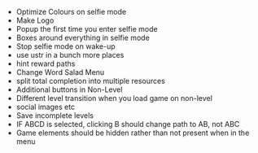 - Optimize Colours on selfie mode
- Make Logo
- Popup the first time you enter selfie mode
- Boxes around everything in selfie mode
- Stop selfie mode on wake-up
- use ustr in a bunch more places
- hint reward paths
- Change Word Salad Menu
- split total completion into multiple resources
- Additional buttons in Non-Level
- Different level transition when you load game on non-level
- social images etc
- Save incomplete levels
- IF ABCD is selected, clicking B should change path to AB, not ABC
- Game elements should be hidden rather than not present when in the menu